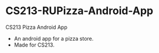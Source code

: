 # CS213-RUPizza-Android-App
CS213 Pizza Android App
- An android app for a pizza store. 
- Made for CS213.
